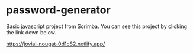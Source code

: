 # password-generator
Basic javascript project from Scrimba.
You can see this project by clicking the link down below.

https://jovial-nougat-0d1c82.netlify.app/
